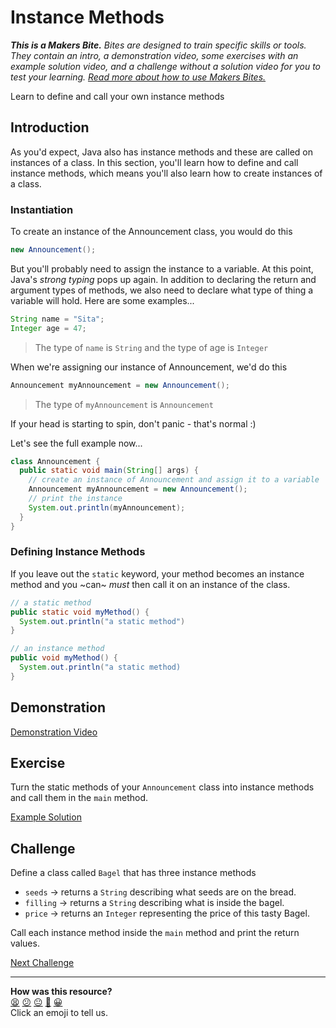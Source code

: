 # Instance Methods

_**This is a Makers Bite.** Bites are designed to train specific skills or
tools. They contain an intro, a demonstration video, some exercises with an
example solution video, and a challenge without a solution video for you to test
your learning. [Read more about how to use Makers
Bites.](https://github.com/makersacademy/course/blob/main/labels/bites.md)_

Learn to define and call your own instance methods

## Introduction

As you'd expect, Java also has instance methods and these are called on instances of a class. In this section, you'll learn how to define and call instance methods, which means you'll also learn how to create instances of a class.

### Instantiation

To create an instance of the Announcement class, you would do this

```java
new Announcement();
```

But you'll probably need to assign the instance to a variable. At this point, Java's _strong typing_ pops up again. In addition to declaring the return and argument types of methods, we also need to declare what type of thing a variable will hold. Here are some examples...

```java
String name = "Sita";
Integer age = 47;
```

> The type of `name` is `String` and the type of age is `Integer`

When we're assigning our instance of Announcement, we'd do this

```java
Announcement myAnnouncement = new Announcement();
```

> The type of `myAnnouncement` is `Announcement`

If your head is starting to spin, don't panic - that's normal :)

Let's see the full example now...

```java
class Announcement {
  public static void main(String[] args) {
    // create an instance of Announcement and assign it to a variable
    Announcement myAnnouncement = new Announcement();
    // print the instance
    System.out.println(myAnnouncement);
  }
}
```

### Defining Instance Methods

If you leave out the `static` keyword, your method becomes an instance method and you ~can~ _must_ then call it on an instance of the class.

```java
// a static method
public static void myMethod() {
  System.out.println("a static method")
}

// an instance method
public void myMethod() {
  System.out.println("a static method)
}
```

## Demonstration

<!-- OMITTED -->

[Demonstration Video]()

## Exercise

Turn the static methods of your `Announcement` class into instance methods and call them in the `main` method.

[Example Solution]()

## Challenge

Define a class called `Bagel` that has three instance methods

* `seeds` -> returns a `String` describing what seeds are on the bread.
* `filling` -> returns a `String` describing what is inside the bagel.
* `price` -> returns an `Integer` representing the price of this tasty Bagel.

Call each instance method inside the `main` method and print the return values.


[Next Challenge](05_instance_fields_bite.md)

<!-- BEGIN GENERATED SECTION DO NOT EDIT -->

---

**How was this resource?**  
[😫](https://airtable.com/shrUJ3t7KLMqVRFKR?prefill_Repository=makersacademy%2Fjava-fundamentals-with-intellij&prefill_File=bites%2F04_instance_methods_bite.md&prefill_Sentiment=😫) [😕](https://airtable.com/shrUJ3t7KLMqVRFKR?prefill_Repository=makersacademy%2Fjava-fundamentals-with-intellij&prefill_File=bites%2F04_instance_methods_bite.md&prefill_Sentiment=😕) [😐](https://airtable.com/shrUJ3t7KLMqVRFKR?prefill_Repository=makersacademy%2Fjava-fundamentals-with-intellij&prefill_File=bites%2F04_instance_methods_bite.md&prefill_Sentiment=😐) [🙂](https://airtable.com/shrUJ3t7KLMqVRFKR?prefill_Repository=makersacademy%2Fjava-fundamentals-with-intellij&prefill_File=bites%2F04_instance_methods_bite.md&prefill_Sentiment=🙂) [😀](https://airtable.com/shrUJ3t7KLMqVRFKR?prefill_Repository=makersacademy%2Fjava-fundamentals-with-intellij&prefill_File=bites%2F04_instance_methods_bite.md&prefill_Sentiment=😀)  
Click an emoji to tell us.

<!-- END GENERATED SECTION DO NOT EDIT -->
